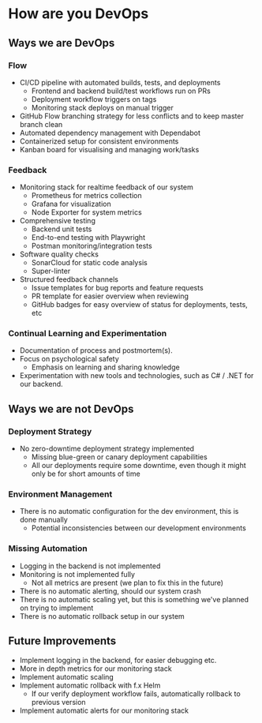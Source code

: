 # How are you DevOps

## Ways we are DevOps

### Flow
- CI/CD pipeline with automated builds, tests, and deployments
  - Frontend and backend build/test workflows run on PRs
  - Deployment workflow triggers on tags
  - Monitoring stack deploys on manual trigger
- GitHub Flow branching strategy for less conflicts and to keep master branch clean
- Automated dependency management with Dependabot
- Containerized setup for consistent environments
- Kanban board for visualising and managing work/tasks

### Feedback
- Monitoring stack for realtime feedback of our system
  - Prometheus for metrics collection
  - Grafana for visualization
  - Node Exporter for system metrics
- Comprehensive testing
  - Backend unit tests
  - End-to-end testing with Playwright
  - Postman monitoring/integration tests
- Software quality checks
  - SonarCloud for static code analysis
  - Super-linter
- Structured feedback channels
  - Issue templates for bug reports and feature requests
  - PR template for easier overview when reviewing
  - GitHub badges for easy overview of status for deployments, tests, etc

### Continual Learning and Experimentation
- Documentation of process and postmortem(s).
- Focus on psychological safety
  - Emphasis on learning and sharing knowledge
- Experimentation with new tools and technologies, such as C# / .NET for our backend.

## Ways we are not DevOps

### Deployment Strategy
- No zero-downtime deployment strategy implemented
  - Missing blue-green or canary deployment capabilities
  - All our deployments require some downtime, even though it might only be for short amounts of time
    

### Environment Management
- There is no automatic configuration for the dev environment, this is done manually
  - Potential inconsistencies between our development environments


### Missing Automation
- Logging in the backend is not implemented
- Monitoring is not implemented fully
  - Not all metrics are present (we plan to fix this in the future)
- There is no automatic alerting, should our system crash
- There is no automatic scaling yet, but this is something we've planned on trying to implement
- There is no automatic rollback setup in our system

## Future Improvements
- Implement logging in the backend, for easier debugging etc.
- More in depth metrics for our monitoring stack
- Implement automatic scaling
- Implement automatic rollback with f.x Helm
  - If our verify deployment workflow fails, automatically rollback to previous version
- Implement automatic alerts for our monitoring stack